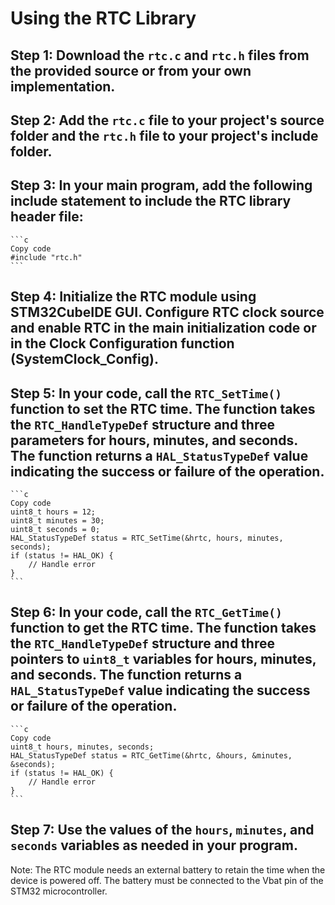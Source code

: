 # Using the RTC Library

## Step 1: Download the `rtc.c` and `rtc.h` files from the provided source or from your own implementation.
## Step 2: Add the `rtc.c` file to your project's source folder and the `rtc.h` file to your project's include folder.
## Step 3: In your main program, add the following include statement to include the RTC library header file:

    ```c
    Copy code
    #include "rtc.h"
    ```

## Step 4: Initialize the RTC module using STM32CubeIDE GUI. Configure RTC clock source and enable RTC in the main initialization code or in the Clock Configuration function (SystemClock_Config).
## Step 5: In your code, call the `RTC_SetTime()` function to set the RTC time. The function takes the `RTC_HandleTypeDef` structure and three parameters for hours, minutes, and seconds. The function returns a `HAL_StatusTypeDef` value indicating the success or failure of the operation.

    ```c
    Copy code
    uint8_t hours = 12;
    uint8_t minutes = 30;
    uint8_t seconds = 0;
    HAL_StatusTypeDef status = RTC_SetTime(&hrtc, hours, minutes, seconds);
    if (status != HAL_OK) {
        // Handle error
    }
    ```

## Step 6: In your code, call the `RTC_GetTime()` function to get the RTC time. The function takes the `RTC_HandleTypeDef` structure and three pointers to `uint8_t` variables for hours, minutes, and seconds. The function returns a `HAL_StatusTypeDef` value indicating the success or failure of the operation.

    ```c
    Copy code
    uint8_t hours, minutes, seconds;
    HAL_StatusTypeDef status = RTC_GetTime(&hrtc, &hours, &minutes, &seconds);
    if (status != HAL_OK) {
        // Handle error
    }
    ```

## Step 7: Use the values of the `hours`, `minutes`, and `seconds` variables as needed in your program.

Note: The RTC module needs an external battery to retain the time when the device is powered off. The battery must be connected to the Vbat pin of the STM32 microcontroller.
